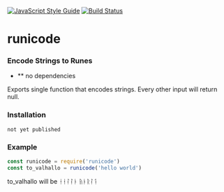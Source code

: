 [![JavaScript Style Guide](https://img.shields.io/badge/code%20style-standard-brightgreen.svg)](http://standardjs.com/)
[![Build Status](https://travis-ci.org/obi-jan-kenobi/runicode.svg?branch=master)](https://travis-ci.org/obi-jan-kenobi/runicode/)

# runicode

### Encode Strings to Runes

* ** no dependencies

Exports single function that encodes strings. Every other input will return null.

### Installation

```
not yet published
```

### Example

```javascript
const runicode = require('runicode')
const to_valhallo = runicode('hello world')
```

to_valhallo will be ᚽᛂᛛᛛᚭ ᚥᚭᚱᛛᛑ
